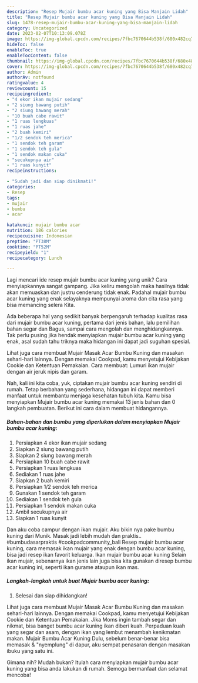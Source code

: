```yaml
---
description: "Resep Mujair bumbu acar kuning yang Bisa Manjain Lidah"
title: "Resep Mujair bumbu acar kuning yang Bisa Manjain Lidah"
slug: 1478-resep-mujair-bumbu-acar-kuning-yang-bisa-manjain-lidah
category: Uncategorized
date: 2023-02-07T10:13:09.078Z
image: https://img-global.cpcdn.com/recipes/7fbc7670644b538f/680x482cq70/mujair-bumbu-acar-kuning-foto-resep-utama.jpg
hideToc: false
enableToc: true
enableTocContent: false
thumbnail: https://img-global.cpcdn.com/recipes/7fbc7670644b538f/680x482cq70/mujair-bumbu-acar-kuning-foto-resep-utama.jpg
cover: https://img-global.cpcdn.com/recipes/7fbc7670644b538f/680x482cq70/mujair-bumbu-acar-kuning-foto-resep-utama.jpg
author: Admin
authorAv: notfound
ratingvalue: 4
reviewcount: 15
recipeingredient:
- "4 ekor ikan mujair sedang"
- "2 siung bawang putih"
- "2 siung bawang merah"
- "10 buah cabe rawit"
- "1 ruas lengkuas"
- "1 ruas jahe"
- "2 buah kemiri"
- "1/2 sendok teh merica"
- "1 sendok teh garam"
- "1 sendok teh gula"
- "1 sendok makan cuka"
- "secukupnya air"
- "1 ruas kunyit"
recipeinstructions:

- "Sudah jadi dan siap dinikmati!"
categories:
- Resep
tags:
- mujair
- bumbu
- acar

katakunci: mujair bumbu acar 
nutrition: 186 calories
recipecuisine: Indonesian
preptime: "PT38M"
cooktime: "PT52M"
recipeyield: "1"
recipecategory: Lunch

---
```





Lagi mencari ide resep mujair bumbu acar kuning yang unik? Cara menyiapkannya sangat gampang. Jika keliru mengolah maka hasilnya tidak akan memuaskan dan justru cenderung tidak enak. Padahal mujair bumbu acar kuning yang enak selayaknya mempunyai aroma dan cita rasa yang bisa memancing selera Kita.





Ada beberapa hal yang sedikit banyak berpengaruh terhadap kualitas rasa dari mujair bumbu acar kuning, pertama dari jenis bahan, lalu pemilihan bahan segar dan Bagus, sampai cara mengolah dan menghidangkannya. Tak perlu pusing jika hendak menyiapkan mujair bumbu acar kuning yang enak,      asal sudah tahu triknya maka hidangan ini dapat jadi suguhan spesial.














Lihat juga cara membuat Mujair Masak Acar Bumbu Kuning dan masakan sehari-hari lainnya. Dengan memakai Cookpad, kamu menyetujui Kebijakan Cookie dan Ketentuan Pemakaian. Cara membuat: Lumuri ikan mujair dengan air jeruk nipis dan garam.






Nah, kali ini kita coba, yuk, ciptakan mujair bumbu acar kuning sendiri di rumah. Tetap berbahan yang sederhana, hidangan ini dapat memberi manfaat untuk membantu menjaga kesehatan tubuh kita. Kamu bisa menyiapkan Mujair bumbu acar kuning memakai 13 jenis bahan dan 0 langkah pembuatan. Berikut ini cara dalam membuat hidangannya.

<!--inarticleads1-->

##### Bahan-bahan dan bumbu yang diperlukan dalam menyiapkan Mujair bumbu acar kuning:

1. Persiapkan 4 ekor ikan mujair sedang
1. Siapkan 2 siung bawang putih
1. Siapkan 2 siung bawang merah
1. Persiapkan 10 buah cabe rawit
1. Persiapkan 1 ruas lengkuas
1. Sediakan 1 ruas jahe
1. Siapkan 2 buah kemiri
1. Persiapkan 1/2 sendok teh merica
1. Gunakan 1 sendok teh garam
1. Sediakan 1 sendok teh gula
1. Persiapkan 1 sendok makan cuka
1. Ambil secukupnya air
1. Siapkan 1 ruas kunyit


Dan aku coba campur dengan ikan mujair. Aku bikin nya pake bumbu kuning dari Munik. Masak jadi lebih mudah dan praktis.. #bumbudasarpraktis #cookpadcommunity_bali Resep mujair bumbu acar kuning, cara memasak ikan mujair yang enak dengan bumbu acar kuning, bisa jadi resep ikan favorit keluarga. Ikan mujair bumbu acar kuning Selain ikan mujair, sebenarnya ikan jenis lain juga bisa kita gunakan diresep bumbu acar kuning ini, seperti ikan gurame ataupun ikan mas. 

<!--inarticleads2-->

##### Langkah-langkah untuk buat Mujair bumbu acar kuning:


1. Selesai dan siap dihidangkan!

Lihat juga cara membuat Mujair Masak Acar Bumbu Kuning dan masakan sehari-hari lainnya. Dengan memakai Cookpad, kamu menyetujui Kebijakan Cookie dan Ketentuan Pemakaian. Jika Moms ingin tambah segar dan nikmat, bisa banget bumbu acar kuning ikan diberi kuah. Perpaduan kuah yang segar dan asam, dengan ikan yang lembut menambah kenikmatan makan. Mujair Bumbu Acar Kuning Dulu, sebelum benar-benar bisa memasak &amp; &#34;nyemplung&#34; di dapur, aku sempat penasaran dengan masakan ibuku yang satu ini. 

Gimana nih? Mudah bukan? Itulah cara menyiapkan mujair bumbu acar kuning yang bisa anda lakukan di rumah. Semoga bermanfaat dan selamat mencoba!
